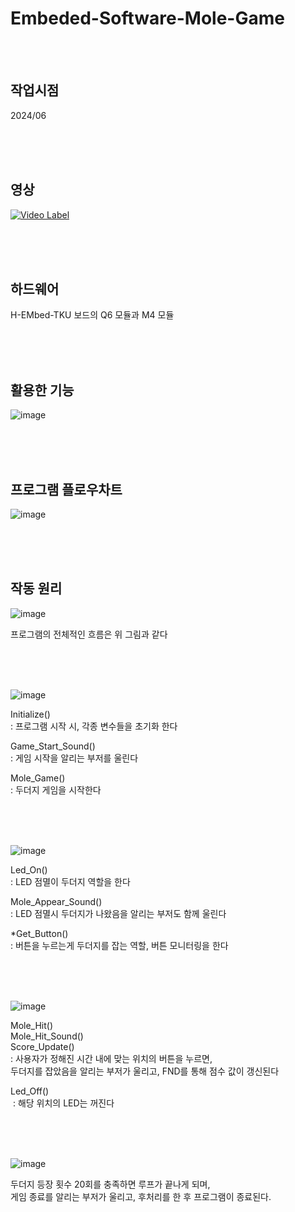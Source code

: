 # Embeded-Software-Mole-Game

<br><br>

## 작업시점
2024/06

<br><br><br>

## 영상

[![Video Label](http://img.youtube.com/vi/G65ISbxAG54/0.jpg)](https://youtu.be/G65ISbxAG54)

<br><br><br>

## 하드웨어

H-EMbed-TKU 보드의 Q6 모듈과 M4 모듈

<br><br><br>

## 활용한 기능

![image](https://github.com/user-attachments/assets/0c053ea1-c36e-44a5-80f0-f4b433fa1572)

<br><br><br>

## 프로그램 플로우차트

![image](https://github.com/user-attachments/assets/1212337d-3828-438c-a15c-9ee62f1d0514)

<br><br><br>

## 작동 원리

![image](https://github.com/user-attachments/assets/3a356275-6cc6-44ad-9c06-9abd4af40a57)

프로그램의 전체적인 흐름은 위 그림과 같다

<br><br><br>

![image](https://github.com/user-attachments/assets/42313325-d3a8-4bf3-a9a5-7de45a4656a5)

Initialize() <br>
: 프로그램 시작 시, 각종 변수들을 초기화 한다​ <br>

Game_Start_Sound() <br>
: 게임 시작을 알리는 부저를 울린다​ <br>

Mole_Game() <br>
: 두더지 게임을 시작한다​ <br>

<br><br><br>

![image](https://github.com/user-attachments/assets/5a7308d4-a5f7-4050-8ca0-9cb76a5add32)

Led_On() <br>
: LED 점멸이 두더지 역할을 한다​ <br>

​Mole_Appear_Sound() <br>
: LED 점멸시 두더지가 나왔음을 알리는 부저도 함께 울린다​ <br>

​*Get_Button() <br>
: 버튼을 누르는게 두더지를 잡는 역할, 버튼 모니터링을 한다​ <br>

<br><br><br>

![image](https://github.com/user-attachments/assets/5bfd0807-4d76-471c-b901-3657573d16ed)

Mole_Hit() <br>
Mole_Hit_Sound() <br>
Score_Update() <br>
: 사용자가 정해진 시간 내에 맞는 위치의 버튼을 누르면, <br> 
두더지를 잡았음을 알리는 부저가 울리고, FND를 통해 점수 값이 갱신된다​ <br> 

Led_Off() <br>​
: 해당 위치의 LED는 꺼진다 <br>

<br><br><br>

![image](https://github.com/user-attachments/assets/d3b86ee5-d40e-45ab-bf4d-c26722e78be5)
​

두더지 등장 횟수 20회를 충족하면 루프가 끝나게 되며, <br>
게임 종료를 알리는 부저가 울리고, 후처리를 한 후 프로그램이 종료된다. <br>

​
